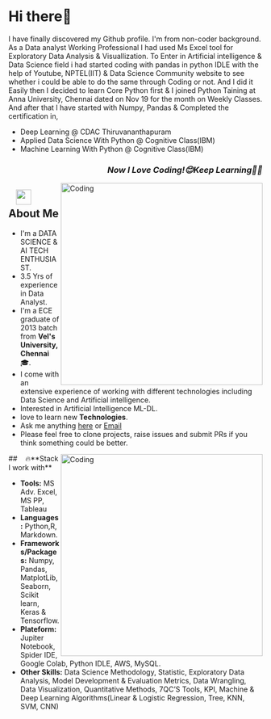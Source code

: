 # Hi there👋
<!--<h3 align="center"> A DATA SCIENCE & AI TECH ENTHUSIAST<b></h3>-->

I have finally discovered my Github profile. I'm from non-coder background. As a Data analyst Working Professional I had used Ms Excel tool for Exploratory Data Analysis & Visuallization. 
To Enter in Artificial intelligence & Data Science field i had started coding with pandas in python IDLE with the help of Youtube, NPTEL(IIT) & Data Science Community website to see whether i could be able to do the same through Coding or not. And I did it Easily then I decided to learn Core Python first & I joined Python Taining at Anna University, Chennai dated on Nov 19 for the month on Weekly Classes.
And after that I have started with Numpy, Pandas & Completed the certification in,
 
- Deep Learning @ CDAC Thiruvananthapuram
- Applied Data Science With Python @ Cognitive Class(IBM)
- Machine Learning With Python @ Cognitive Class(IBM)
 
<h3 align="right"><i>Now I Love Coding!😊Keep Learning👨‍🎓️️</i></h3>


<img align="right" alt="Coding" width="400" src="https://media.giphy.com/media/3bgcPpDaikspxiUHlH/giphy.gif">

## &nbsp; &nbsp;<img src="https://media.giphy.com/media/WUlplcMpOCEmTGBtBW/giphy.gif" width="30"> **About Me**
- I'm a DATA SCIENCE & AI TECH ENTHUSIAST.
- 3.5 Yrs of experience in Data Analyst.
- I'm a ECE graduate of 2013 batch from **Vel's University,Chennai**🎓. 
- I come with an extensive experience of working with different technologies including Data Science and Artificial intelligence.
- Interested in Artificial Intelligence ML-DL.
- love to learn new **Technologies**.
- Ask me anything [here](https://github.com/connectkishan1/connectkishan1/issues/new) or [Email](connectkishan1@gmail.com)
- Please feel free to clone projects, raise issues and submit PRs if you think something could be better.

<img align="right" alt="Coding" width="400" src="https://media.giphy.com/media/iOdhk1BSNJ7PsQRUN3/giphy.gif"/>
</b>
## &nbsp; &nbsp;🔥**Stack I work with** 

- **Tools:** MS Adv. Excel, MS PP, Tableau
- **Languages:** Python,R, Markdown.
- **Frameworks/Packages:** Numpy, Pandas, MatplotLib, Seaborn, Scikit learn, Keras & Tensorflow.
- **Plateform:** Jupiter Notebook,  	Spider IDE, Google Colab, Python IDLE, AWS, MySQL.
- **Other Skills:** Data Science Methodology,  	Statistic, Exploratory Data Analysis, Model Development & Evaluation Metrics, Data Wrangling, Data Visualization, Quantitative Methods, 7QC’S Tools, KPI, Machine & Deep Learning Algorithms(Linear & Logistic Regression, Tree, KNN, SVM, CNN)

<!--
**connectkishan1/connectkishan1** is a ✨ _special_ ✨ repository because its `README.md` (this file) appears on your GitHub profile.

Here are some ideas to get you started:

- 🔭 I’m currently working on ...
- 🌱 I’m currently learning ...
- 👯 I’m looking to collaborate on ...
- 🤔 I’m looking for help with ...
- 💬 Ask me about ...
- 📫 How to reach me: ...
- 😄 Pronouns: ...
- ⚡ Fun fact: ...
-->
